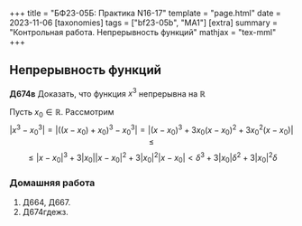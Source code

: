 +++
title = "БФ23-05Б: Практика N16-17"
template = "page.html"
date = 2023-11-06
[taxonomies]
tags = ["bf23-05b", "MA1"]
[extra]
summary = "Контрольная работа. Непрерывность функций"
mathjax = "tex-mml"
+++

<!-- more -->

## Непрерывность функций

**Д674в** Доказать, что функция $x^3$ непрерывна на $\mathbb{R}$

Пусть $x_0\in \mathbb{R}$. Рассмотрим
$$ 
    |x^3-x_0^3|=|((x-x_0)+x_0)^3-x_0^3|=|(x-x_0)^3+3x_0 (x-x_0)^2+3x_0^2(x-x_0)|\leq
$$
$$
    \leq |x-x_0|^3+3|x_0||x-x_0|^2+3 |x_0|^2 |x-x_0| < \delta^3+3|x_0|\delta^2+3 |x_0|^2 \delta
$$

### Домашняя работа

1. Д664, Д667.
2. Д674гдежз.

